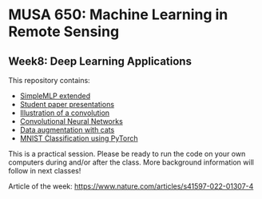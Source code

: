 # MUSA 650: Machine Learning in Remote Sensing

## Week8: Deep Learning Applications

This repository contains:

- [SimpleMLP extended](DL_Basics1_SimpleMLP_digits+fashion.ipynb)
- [Student paper presentations]()
- [Illustration of a convolution](https://setosa.io/ev/image-kernels)
- [Convolutional Neural Networks](DLBasics_SimpleCNN.ipynb)
- [Data augmentation with cats](DLBasics_KerasDataAugmentation.ipynb)
- [MNIST Classification using PyTorch](https://pytorch.org/tutorials/beginner/basics/quickstart_tutorial.html)

    
This is a practical session. Please be ready to run the code on your own 
computers during and/or after the class. More background information will follow 
in next classes!

Article of the week:  https://www.nature.com/articles/s41597-022-01307-4
